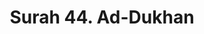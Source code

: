 ---
title       : "Surah 44. Ad-Dukhan"
DATE        : 7/25/2018 9:18:17 AM
draft       : false
TYPE        : "quran"
layout      : "surah"
BookCode    : "ARB"
SurahNumber : "44"
TotalAyah   : "59"
---